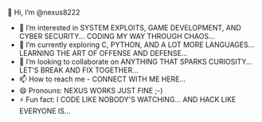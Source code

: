 👋 Hi, I’m @nexus8222  
- 👀 I’m interested in SYSTEM EXPLOITS, GAME DEVELOPMENT, AND CYBER SECURITY... CODING MY WAY THROUGH CHAOS...  
- 🌱 I’m currently exploring C, PYTHON, AND A LOT MORE LANGUAGES... LEARNING THE ART OF OFFENSE AND DEFENSE...  
- 💞️ I’m looking to collaborate on ANYTHING THAT SPARKS CURIOSITY... LET'S BREAK AND FIX TOGETHER...  
- 📫 How to reach me - CONNECT WITH ME HERE...  
- 😄 Pronouns: NEXUS WORKS JUST FINE ;-)  
- ⚡ Fun fact: I CODE LIKE NOBODY'S WATCHING... AND HACK LIKE EVERYONE IS...  
 
<!---  
nexus8222/nexus8222 is a ✨ special ✨ repository because its `README.md` (this file) appears on your GitHub profile.  
You can click the Preview link to take a look at your changes.  
--->  

